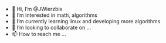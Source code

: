 - 👋 Hi, I’m @JWierzbix
- 👀 I’m interested in math, algorithms 
- 🌱 I’m currently learning linux and developing more algorithms
- 💞️ I’m looking to collaborate on ...
- 📫 How to reach me ...

<!---
=============================
Technology used:
-----------------------------
> C# : .Net Core, .Net Framework, Windows Forms, WPF
> HTML, CSS, JS, PHP, XML/XSLT, phpMyAdmin, mySQL
> Python
> T-SQL
> Software Engeneering: UML, PERT, GANTT
> Structural Programming, Object Oriented Programming
=============================
Algorithms & Data Structures:
-----------------------------
> Dynamic Programming, Win & Qoncuer
> Sorting Algortithms, Searching Algorithms, Greedy Programming
> Graphs
> Optimalisation Methods
> Numerical Methods
> Heap, Queue, Binary Tree, List, Dictionary, Arrayys
--->

